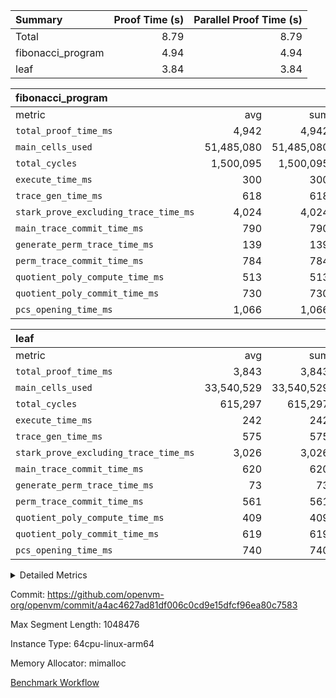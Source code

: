 | Summary | Proof Time (s) | Parallel Proof Time (s) |
|:---|---:|---:|
| Total |  8.79 |  8.79 |
| fibonacci_program |  4.94 |  4.94 |
| leaf |  3.84 |  3.84 |


| fibonacci_program |||||
|:---|---:|---:|---:|---:|
|metric|avg|sum|max|min|
| `total_proof_time_ms ` |  4,942 |  4,942 |  4,942 |  4,942 |
| `main_cells_used     ` |  51,485,080 |  51,485,080 |  51,485,080 |  51,485,080 |
| `total_cycles        ` |  1,500,095 |  1,500,095 |  1,500,095 |  1,500,095 |
| `execute_time_ms     ` |  300 |  300 |  300 |  300 |
| `trace_gen_time_ms   ` |  618 |  618 |  618 |  618 |
| `stark_prove_excluding_trace_time_ms` |  4,024 |  4,024 |  4,024 |  4,024 |
| `main_trace_commit_time_ms` |  790 |  790 |  790 |  790 |
| `generate_perm_trace_time_ms` |  139 |  139 |  139 |  139 |
| `perm_trace_commit_time_ms` |  784 |  784 |  784 |  784 |
| `quotient_poly_compute_time_ms` |  513 |  513 |  513 |  513 |
| `quotient_poly_commit_time_ms` |  730 |  730 |  730 |  730 |
| `pcs_opening_time_ms ` |  1,066 |  1,066 |  1,066 |  1,066 |

| leaf |||||
|:---|---:|---:|---:|---:|
|metric|avg|sum|max|min|
| `total_proof_time_ms ` |  3,843 |  3,843 |  3,843 |  3,843 |
| `main_cells_used     ` |  33,540,529 |  33,540,529 |  33,540,529 |  33,540,529 |
| `total_cycles        ` |  615,297 |  615,297 |  615,297 |  615,297 |
| `execute_time_ms     ` |  242 |  242 |  242 |  242 |
| `trace_gen_time_ms   ` |  575 |  575 |  575 |  575 |
| `stark_prove_excluding_trace_time_ms` |  3,026 |  3,026 |  3,026 |  3,026 |
| `main_trace_commit_time_ms` |  620 |  620 |  620 |  620 |
| `generate_perm_trace_time_ms` |  73 |  73 |  73 |  73 |
| `perm_trace_commit_time_ms` |  561 |  561 |  561 |  561 |
| `quotient_poly_compute_time_ms` |  409 |  409 |  409 |  409 |
| `quotient_poly_commit_time_ms` |  619 |  619 |  619 |  619 |
| `pcs_opening_time_ms ` |  740 |  740 |  740 |  740 |



<details>
<summary>Detailed Metrics</summary>

| group | num_segments | keygen_time_ms | commit_exe_time_ms |
| --- | --- | --- | --- |
| fibonacci_program | 1 | 393 | 5 | 

| group | air_name | quotient_deg | interactions | constraints |
| --- | --- | --- | --- | --- |
| fibonacci_program | AccessAdapterAir<16> | 4 | 5 | 11 | 
| fibonacci_program | AccessAdapterAir<2> | 4 | 5 | 11 | 
| fibonacci_program | AccessAdapterAir<32> | 4 | 5 | 11 | 
| fibonacci_program | AccessAdapterAir<4> | 4 | 5 | 11 | 
| fibonacci_program | AccessAdapterAir<64> | 4 | 5 | 11 | 
| fibonacci_program | AccessAdapterAir<8> | 4 | 5 | 11 | 
| fibonacci_program | BitwiseOperationLookupAir<8> | 2 | 2 | 4 | 
| fibonacci_program | MemoryMerkleAir<8> | 4 | 4 | 38 | 
| fibonacci_program | PersistentBoundaryAir<8> | 4 | 3 | 5 | 
| fibonacci_program | PhantomAir | 4 | 3 | 4 | 
| fibonacci_program | Poseidon2PeripheryAir<BabyBearParameters>, 1> | 2 | 1 | 286 | 
| fibonacci_program | ProgramAir | 1 | 1 | 4 | 
| fibonacci_program | RangeTupleCheckerAir<2> | 1 | 1 | 4 | 
| fibonacci_program | Rv32HintStoreAir | 4 | 19 | 21 | 
| fibonacci_program | VariableRangeCheckerAir | 1 | 1 | 4 | 
| fibonacci_program | VmAirWrapper<Rv32BaseAluAdapterAir, BaseAluCoreAir<4, 8> | 4 | 19 | 30 | 
| fibonacci_program | VmAirWrapper<Rv32BaseAluAdapterAir, LessThanCoreAir<4, 8> | 4 | 17 | 35 | 
| fibonacci_program | VmAirWrapper<Rv32BaseAluAdapterAir, ShiftCoreAir<4, 8> | 4 | 23 | 84 | 
| fibonacci_program | VmAirWrapper<Rv32BranchAdapterAir, BranchEqualCoreAir<4> | 4 | 11 | 17 | 
| fibonacci_program | VmAirWrapper<Rv32BranchAdapterAir, BranchLessThanCoreAir<4, 8> | 4 | 13 | 32 | 
| fibonacci_program | VmAirWrapper<Rv32CondRdWriteAdapterAir, Rv32JalLuiCoreAir> | 4 | 10 | 15 | 
| fibonacci_program | VmAirWrapper<Rv32JalrAdapterAir, Rv32JalrCoreAir> | 4 | 16 | 16 | 
| fibonacci_program | VmAirWrapper<Rv32LoadStoreAdapterAir, LoadSignExtendCoreAir<4, 8> | 4 | 18 | 21 | 
| fibonacci_program | VmAirWrapper<Rv32LoadStoreAdapterAir, LoadStoreCoreAir<4> | 4 | 17 | 27 | 
| fibonacci_program | VmAirWrapper<Rv32MultAdapterAir, DivRemCoreAir<4, 8> | 4 | 25 | 72 | 
| fibonacci_program | VmAirWrapper<Rv32MultAdapterAir, MulHCoreAir<4, 8> | 4 | 24 | 23 | 
| fibonacci_program | VmAirWrapper<Rv32MultAdapterAir, MultiplicationCoreAir<4, 8> | 4 | 19 | 13 | 
| fibonacci_program | VmAirWrapper<Rv32RdWriteAdapterAir, Rv32AuipcCoreAir> | 4 | 11 | 12 | 
| fibonacci_program | VmConnectorAir | 4 | 3 | 8 | 
| leaf | AccessAdapterAir<2> | 4 | 5 | 11 | 
| leaf | AccessAdapterAir<4> | 4 | 5 | 11 | 
| leaf | AccessAdapterAir<8> | 4 | 5 | 11 | 
| leaf | FriReducedOpeningAir | 4 | 39 | 60 | 
| leaf | NativePoseidon2Air<BabyBearParameters>, 1> | 4 | 136 | 530 | 
| leaf | PhantomAir | 4 | 3 | 4 | 
| leaf | ProgramAir | 1 | 1 | 4 | 
| leaf | VariableRangeCheckerAir | 1 | 1 | 4 | 
| leaf | VmAirWrapper<AluNativeAdapterAir, FieldArithmeticCoreAir> | 4 | 15 | 23 | 
| leaf | VmAirWrapper<BranchNativeAdapterAir, BranchEqualCoreAir<1> | 4 | 11 | 22 | 
| leaf | VmAirWrapper<JalNativeAdapterAir, JalCoreAir> | 4 | 7 | 6 | 
| leaf | VmAirWrapper<NativeAdapterAir<2, 0>, PublicValuesCoreAir> | 4 | 11 | 23 | 
| leaf | VmAirWrapper<NativeLoadStoreAdapterAir<1>, NativeLoadStoreCoreAir<1> | 4 | 15 | 16 | 
| leaf | VmAirWrapper<NativeLoadStoreAdapterAir<4>, NativeLoadStoreCoreAir<4> | 4 | 15 | 16 | 
| leaf | VmAirWrapper<NativeVectorizedAdapterAir<4>, FieldExtensionCoreAir> | 4 | 15 | 23 | 
| leaf | VmConnectorAir | 4 | 3 | 8 | 
| leaf | VolatileBoundaryAir | 4 | 4 | 16 | 

| group | air_name | idx | rows | prep_cols | perm_cols | main_cols | cells |
| --- | --- | --- | --- | --- | --- | --- | --- |
| leaf | AccessAdapterAir<2> | 0 | 262,144 |  | 12 | 11 | 6,029,312 | 
| leaf | AccessAdapterAir<4> | 0 | 131,072 |  | 12 | 13 | 3,276,800 | 
| leaf | AccessAdapterAir<8> | 0 | 512 |  | 12 | 17 | 14,848 | 
| leaf | FriReducedOpeningAir | 0 | 131,072 |  | 44 | 27 | 9,306,112 | 
| leaf | NativePoseidon2Air<BabyBearParameters>, 1> | 0 | 32,768 |  | 160 | 399 | 18,317,312 | 
| leaf | PhantomAir | 0 | 8,192 |  | 8 | 6 | 114,688 | 
| leaf | ProgramAir | 0 | 131,072 |  | 8 | 10 | 2,359,296 | 
| leaf | VariableRangeCheckerAir | 0 | 262,144 | 2 | 8 | 1 | 2,359,296 | 
| leaf | VmAirWrapper<AluNativeAdapterAir, FieldArithmeticCoreAir> | 0 | 524,288 |  | 20 | 29 | 25,690,112 | 
| leaf | VmAirWrapper<BranchNativeAdapterAir, BranchEqualCoreAir<1> | 0 | 65,536 |  | 16 | 23 | 2,555,904 | 
| leaf | VmAirWrapper<JalNativeAdapterAir, JalCoreAir> | 0 | 16,384 |  | 12 | 9 | 344,064 | 
| leaf | VmAirWrapper<NativeAdapterAir<2, 0>, PublicValuesCoreAir> | 0 | 64 |  | 16 | 23 | 2,496 | 
| leaf | VmAirWrapper<NativeLoadStoreAdapterAir<1>, NativeLoadStoreCoreAir<1> | 0 | 131,072 |  | 24 | 22 | 6,029,312 | 
| leaf | VmAirWrapper<NativeLoadStoreAdapterAir<4>, NativeLoadStoreCoreAir<4> | 0 | 65,536 |  | 24 | 31 | 3,604,480 | 
| leaf | VmAirWrapper<NativeVectorizedAdapterAir<4>, FieldExtensionCoreAir> | 0 | 65,536 |  | 20 | 38 | 3,801,088 | 
| leaf | VmConnectorAir | 0 | 2 | 1 | 8 | 4 | 24 | 
| leaf | VolatileBoundaryAir | 0 | 131,072 |  | 8 | 11 | 2,490,368 | 

| group | air_name | segment | rows | prep_cols | perm_cols | main_cols | cells |
| --- | --- | --- | --- | --- | --- | --- | --- |
| fibonacci_program | AccessAdapterAir<8> | 0 | 32 |  | 12 | 17 | 928 | 
| fibonacci_program | BitwiseOperationLookupAir<8> | 0 | 65,536 | 3 | 8 | 2 | 655,360 | 
| fibonacci_program | MemoryMerkleAir<8> | 0 | 256 |  | 12 | 32 | 11,264 | 
| fibonacci_program | PersistentBoundaryAir<8> | 0 | 32 |  | 8 | 20 | 896 | 
| fibonacci_program | PhantomAir | 0 | 2 |  | 8 | 6 | 28 | 
| fibonacci_program | Poseidon2PeripheryAir<BabyBearParameters>, 1> | 0 | 256 |  | 8 | 300 | 78,848 | 
| fibonacci_program | ProgramAir | 0 | 4,096 |  | 8 | 10 | 73,728 | 
| fibonacci_program | RangeTupleCheckerAir<2> | 0 | 524,288 | 2 | 8 | 1 | 4,718,592 | 
| fibonacci_program | Rv32HintStoreAir | 0 | 4 |  | 24 | 32 | 224 | 
| fibonacci_program | VariableRangeCheckerAir | 0 | 262,144 | 2 | 8 | 1 | 2,359,296 | 
| fibonacci_program | VmAirWrapper<Rv32BaseAluAdapterAir, BaseAluCoreAir<4, 8> | 0 | 1,048,576 |  | 28 | 36 | 67,108,864 | 
| fibonacci_program | VmAirWrapper<Rv32BaseAluAdapterAir, LessThanCoreAir<4, 8> | 0 | 524,288 |  | 24 | 37 | 31,981,568 | 
| fibonacci_program | VmAirWrapper<Rv32BranchAdapterAir, BranchEqualCoreAir<4> | 0 | 262,144 |  | 16 | 26 | 11,010,048 | 
| fibonacci_program | VmAirWrapper<Rv32BranchAdapterAir, BranchLessThanCoreAir<4, 8> | 0 | 4 |  | 20 | 32 | 208 | 
| fibonacci_program | VmAirWrapper<Rv32CondRdWriteAdapterAir, Rv32JalLuiCoreAir> | 0 | 131,072 |  | 16 | 18 | 4,456,448 | 
| fibonacci_program | VmAirWrapper<Rv32JalrAdapterAir, Rv32JalrCoreAir> | 0 | 16 |  | 20 | 28 | 768 | 
| fibonacci_program | VmAirWrapper<Rv32LoadStoreAdapterAir, LoadStoreCoreAir<4> | 0 | 16 |  | 28 | 40 | 1,088 | 
| fibonacci_program | VmAirWrapper<Rv32RdWriteAdapterAir, Rv32AuipcCoreAir> | 0 | 8 |  | 16 | 21 | 296 | 
| fibonacci_program | VmConnectorAir | 0 | 2 | 1 | 8 | 4 | 24 | 

| group | idx | trace_gen_time_ms | total_proof_time_ms | total_cycles | total_cells | stark_prove_excluding_trace_time_ms | quotient_poly_compute_time_ms | quotient_poly_commit_time_ms | perm_trace_commit_time_ms | pcs_opening_time_ms | main_trace_commit_time_ms | main_cells_used | generate_perm_trace_time_ms | execute_time_ms |
| --- | --- | --- | --- | --- | --- | --- | --- | --- | --- | --- | --- | --- | --- | --- |
| leaf | 0 | 575 | 3,843 | 615,297 | 86,295,512 | 3,026 | 409 | 619 | 561 | 740 | 620 | 33,540,529 | 73 | 242 | 

| group | segment | trace_gen_time_ms | total_proof_time_ms | total_cycles | total_cells | stark_prove_excluding_trace_time_ms | quotient_poly_compute_time_ms | quotient_poly_commit_time_ms | perm_trace_commit_time_ms | pcs_opening_time_ms | main_trace_commit_time_ms | main_cells_used | generate_perm_trace_time_ms | execute_time_ms |
| --- | --- | --- | --- | --- | --- | --- | --- | --- | --- | --- | --- | --- | --- | --- |
| fibonacci_program | 0 | 618 | 4,942 | 1,500,095 | 122,458,476 | 4,024 | 513 | 730 | 784 | 1,066 | 790 | 51,485,080 | 139 | 300 | 

</details>


Commit: https://github.com/openvm-org/openvm/commit/a4ac4627ad81df006c0cd9e15dfcf96ea80c7583

Max Segment Length: 1048476

Instance Type: 64cpu-linux-arm64

Memory Allocator: mimalloc

[Benchmark Workflow](https://github.com/openvm-org/openvm/actions/runs/13467303967)
